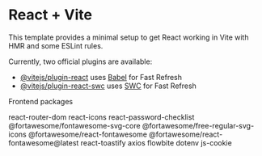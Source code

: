 # React + Vite

This template provides a minimal setup to get React working in Vite with HMR and some ESLint rules.

Currently, two official plugins are available:

- [@vitejs/plugin-react](https://github.com/vitejs/vite-plugin-react/blob/main/packages/plugin-react/README.md) uses [Babel](https://babeljs.io/) for Fast Refresh
- [@vitejs/plugin-react-swc](https://github.com/vitejs/vite-plugin-react-swc) uses [SWC](https://swc.rs/) for Fast Refresh

Frontend packages

react-router-dom 
react-icons
react-password-checklist
@fortawesome/fontawesome-svg-core 
@fortawesome/free-regular-svg-icons 
@fortawesome/react-fontawesome 
@fortawesome/react-fontawesome@latest
react-toastify
axios
flowbite
dotenv
js-cookie